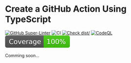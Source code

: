 # Create a GitHub Action Using TypeScript

[![GitHub Super-Linter](https://github.com/KinNeko-De/cleanup-outdated-tag-action/actions/workflows/linter.yml/badge.svg)](https://github.com/super-linter/super-linter)
![CI](https://github.com/KinNeko-De/cleanup-outdated-tag-action/actions/workflows/ci.yml/badge.svg)
[![Check dist/](https://github.com/KinNeko-De/cleanup-outdated-tag-action/actions/workflows/check-dist.yml/badge.svg)](https://github.com/KinNeko-De/cleanup-outdated-tag-action/actions/workflows/check-dist.yml)
[![CodeQL](https://github.com/KinNeko-De/cleanup-outdated-tag-action/actions/workflows/codeql-analysis.yml/badge.svg)](https://github.com/KinNeko-De/cleanup-outdated-tag-action/actions/workflows/codeql-analysis.yml)
[![Coverage](./badges/coverage.svg)](./badges/coverage.svg)

Comming soon...
